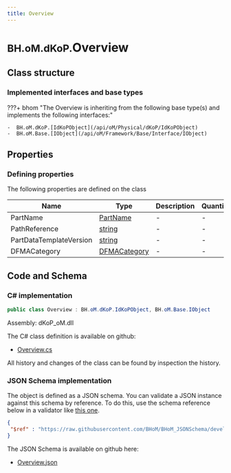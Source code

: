 ```yaml
---
title: Overview
---
```


# <small>BH.oM.dKoP.</small>**Overview**



## Class structure

### Implemented interfaces and base types

???+ bhom "The Overview is inheriting from the following base type(s) and implements the following interfaces:"

    -  BH.oM.dKoP.[IdKoPObject](/api/oM/Physical/dKoP/IdKoPObject)
    -  BH.oM.Base.[IObject](/api/oM/Framework/Base/Interface/IObject)


## Properties



### Defining properties

The following properties are defined on the class

| Name             | Type             | Description      | Quantity         |
|------------------|------------------|------------------|------------------|
| PartName | [PartName](/api/oM/Physical/dKoP/AdministrativeInformation/Enums/PartNames) | - | - |
| PathReference | [string](https://learn.microsoft.com/en-us/dotnet/api/System.String?view=netstandard-2.0) | - | - |
| PartDataTemplateVersion | [string](https://learn.microsoft.com/en-us/dotnet/api/System.String?view=netstandard-2.0) | - | - |
| DFMACategory | [DFMACategory](/api/oM/Physical/dKoP/AdministrativeInformation/Enums/DFMACategory) | - | - |


## Code and Schema

### C# implementation

``` C# title="C#"
public class Overview : BH.oM.dKoP.IdKoPObject, BH.oM.Base.IObject
```

Assembly: dKoP_oM.dll

The C# class definition is available on github:

- [Overview.cs](https://github.com/BHoM/dKoP_Toolkit/blob/develop/dKoP_oM/AdministrativeInformation\Overview.cs)

All history and changes of the class can be found by inspection the history.
### JSON Schema implementation

The object is defined as a JSON schema. You can validate a JSON instance against this schema by reference. To do this, use the schema reference below in a validator like [this one](https://www.jsonschemavalidator.net/).

``` json title="JSON Schema"
{
 "$ref" : "https://raw.githubusercontent.com/BHoM/BHoM_JSONSchema/develop/dKoP_oM/Overview.json"
}
```

The JSON Schema is available on github here:

- [Overview.json](https://github.com/BHoM/BHoM_JSONSchema/blob/develop/dKoP_oM/Overview.json)
